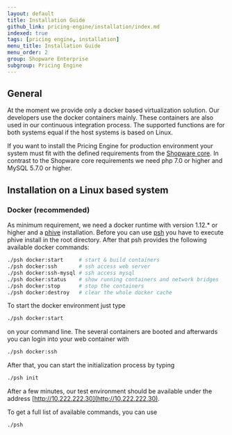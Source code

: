 ```yaml
---
layout: default
title: Installation Guide
github_link: pricing-engine/installation/index.md
indexed: true
tags: [pricing engine, installation]
menu_title: Installation Guide
menu_order: 2
group: Shopware Enterprise
subgroup: Pricing Engine
---
```


<div class="toc-list"></div>

## General

At the moment we provide only a docker based virtualization solution. Our developers use the docker containers mainly. These containers are also used in our continuous integration process. The supported functions are for both systems equal if the host systems is based on Linux.
 
If you want to install the Pricing Engine for production environment your system must fit with the defined requirements from the [Shopware core](https://developers.shopware.com/sysadmins-guide/system-requirements/). In contrast to the Shopware core requirements we need php 7.0 or higher and MySQL 5.7.0 or higher.

## Installation on a Linux based system
### Docker (recommended)
As minimum requirement, we need a docker runtime with version 1.12.* or higher and a [phive](https://phar.io/#Install) installation. Before you can use [psh](https://github.com/shopwareLabs/psh) you have to execute phive install in the root directory. After that psh provides the following available docker commands:

```bash
./psh docker:start     # start & build containers
./psh docker:ssh       # ssh access web server
./psh docker:ssh-mysql # ssh access mysql
./psh docker:status    # show running containers and network bridges
./psh docker:stop      # stop the containers
./psh docker:destroy   # clear the whole docker cache
```

To start the docker environment just type 
```bash
./psh docker:start
```
on your command line. The several containers are booted and afterwards you can login into your web container with 
```bash
./psh docker:ssh
```
After that, you can start the initialization process by typing 
```bash
./psh init
```

After a few minutes, our test environment should be available under the address [http://10.222.222.30](http://10.222.222.30).

To get a full list of available commands, you can use 
```bash
./psh
```
